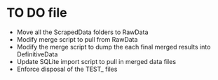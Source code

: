 # TO DO file

- Move all the ScrapedData folders to RawData
- Modify merge script to pull from RawData
- Modify the merge script to dump the each final merged results into DefinitiveData
- Update SQLite import script to pull in merged data files
- Enforce disposal of the TEST\_ files
